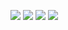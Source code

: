 ![](/img/faq/dangle_01.gif)
![](/img/faq/dangle_02.gif)
![](/img/faq/dangle_03.gif)
![](/img/faq/dangle_04.gif)